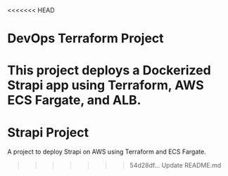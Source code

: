 <<<<<<< HEAD
# DevOps Terraform Project

This project deploys a Dockerized Strapi app using Terraform, AWS ECS Fargate, and ALB.
=======
# Strapi Project

A project to deploy Strapi on AWS using Terraform and ECS Fargate.
>>>>>>> 54d28df... Update README.md
